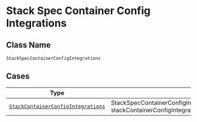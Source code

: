 
# Stack Spec Container Config Integrations

## Class Name

`StackSpecContainerConfigIntegrations`

## Cases

| Type | Factory Method |
|  --- | --- |
| [`StackContainerConfigIntegrations`](../../../doc/models/stack-container-config-integrations.md) | StackSpecContainerConfigIntegrations.FromStackContainerConfigIntegrations(StackContainerConfigIntegrations stackContainerConfigIntegrations) |

